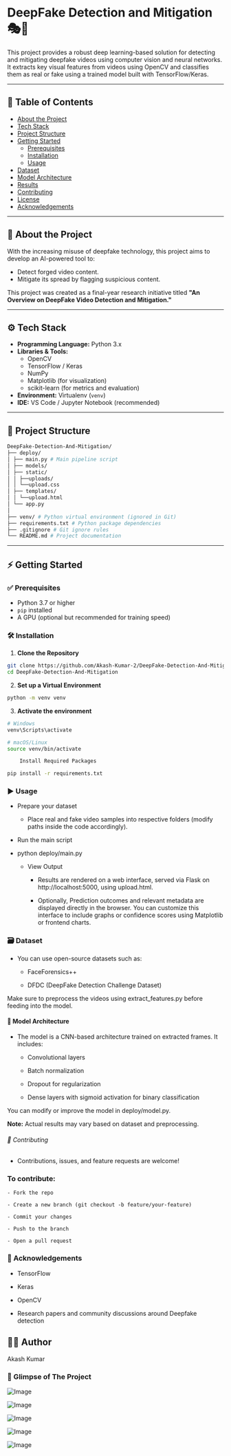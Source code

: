 # DeepFake Detection and Mitigation 🎭🧠

This project provides a robust deep learning-based solution for detecting and mitigating deepfake videos using computer vision and neural networks. It extracts key visual features from videos using OpenCV and classifies them as real or fake using a trained model built with TensorFlow/Keras.

---

## 📌 Table of Contents

- [About the Project](#about-the-project)
- [Tech Stack](#tech-stack)
- [Project Structure](#project-structure)
- [Getting Started](#getting-started)
  - [Prerequisites](#prerequisites)
  - [Installation](#installation)
  - [Usage](#usage)
- [Dataset](#dataset)
- [Model Architecture](#model-architecture)
- [Results](#results)
- [Contributing](#contributing)
- [License](#license)
- [Acknowledgements](#acknowledgements)

---

## 📖 About the Project

With the increasing misuse of deepfake technology, this project aims to develop an AI-powered tool to:

- Detect forged video content.
- Mitigate its spread by flagging suspicious content.

This project was created as a final-year research initiative titled **"An Overview on DeepFake Video Detection and Mitigation."**

---

## ⚙️ Tech Stack

- **Programming Language:** Python 3.x
- **Libraries & Tools:**
  - OpenCV
  - TensorFlow / Keras
  - NumPy
  - Matplotlib (for visualization)
  - scikit-learn (for metrics and evaluation)
- **Environment:** Virtualenv (`venv`)
- **IDE:** VS Code / Jupyter Notebook (recommended)

---

## 📁 Project Structure

```bash
DeepFake-Detection-And-Mitigation/
├── deploy/
│ ├── main.py # Main pipeline script
│ ├── models/
│ ├── static/
│ │ ├──uploads/
│ │ └──upload.css
│ ├── templates/
│ │ └──upload.html
│ └── app.py
│
├── venv/ # Python virtual environment (ignored in Git)
├── requirements.txt # Python package dependencies
├── .gitignore # Git ignore rules
└── README.md # Project documentation
```

---

## ⚡ Getting Started

### ✅ Prerequisites

- Python 3.7 or higher
- `pip` installed
- A GPU (optional but recommended for training speed)

### 🛠️ Installation

1. **Clone the Repository**

```bash
git clone https://github.com/Akash-Kumar-2/DeepFake-Detection-And-Mitigation.git
cd DeepFake-Detection-And-Mitigation
```

2. **Set up a Virtual Environment**

```bash
python -m venv venv
```

3. **Activate the environment**

```bash
# Windows
venv\Scripts\activate

# macOS/Linux
source venv/bin/activate

    Install Required Packages

pip install -r requirements.txt
```

### ▶️ Usage

- Prepare your dataset

  - Place real and fake video samples into respective folders (modify paths inside the code accordingly).

- Run the main script

- python deploy/main.py

  - View Output

    - Results are rendered on a web interface, served via Flask on http://localhost:5000, using upload.html.

    - Optionally, Prediction outcomes and relevant metadata are displayed directly in the browser. You can customize this interface to include graphs or confidence scores using Matplotlib or frontend charts.

### 🗃️ Dataset

- You can use open-source datasets such as:

  - FaceForensics++

  - DFDC (DeepFake Detection Challenge Dataset)

Make sure to preprocess the videos using extract_features.py before feeding into the model.

#### 🧠 Model Architecture

- The model is a CNN-based architecture trained on extracted frames. It includes:

  - Convolutional layers

  - Batch normalization

  - Dropout for regularization

  - Dense layers with sigmoid activation for binary classification

You can modify or improve the model in deploy/model.py.

<!--
# 📊 Results

#     Training Accuracy: ~92%

#     Validation Accuracy: ~88%

#     Binary Cross-Entropy Loss used as the loss function

#     Evaluation metrics: Precision, Recall, F1-Score
-->

**Note:** Actual results may vary based on dataset and preprocessing.

###### 🤝 Contributing

- Contributions, issues, and feature requests are welcome!

### To contribute:

    - Fork the repo

    - Create a new branch (git checkout -b feature/your-feature)

    - Commit your changes

    - Push to the branch

    - Open a pull request

<!--
### 📄 License

This project is licensed under the MIT License - see the LICENSE file for details.
-->

### 🙏 Acknowledgements

- TensorFlow

- Keras

- OpenCV

- Research papers and community discussions around Deepfake detection

## 👨‍💻 Author

Akash Kumar

### 📸 Glimpse of The Project

![Image](https://github.com/user-attachments/assets/da5adac2-f1a9-48a1-8529-9d8f86bee7ec)

![Image](https://github.com/user-attachments/assets/81752e1a-c266-4ca8-8ad6-d22caabae2c3)

![Image](https://github.com/user-attachments/assets/9b2904e9-e534-4e7e-b6f4-cee84e367537)

![Image](https://github.com/user-attachments/assets/f5c04c3e-90a6-4455-8e09-b17a44dad8bc)

![Image](https://github.com/user-attachments/assets/b5e0d7d5-de9f-46ef-9f0f-a9fee31bf80b)
